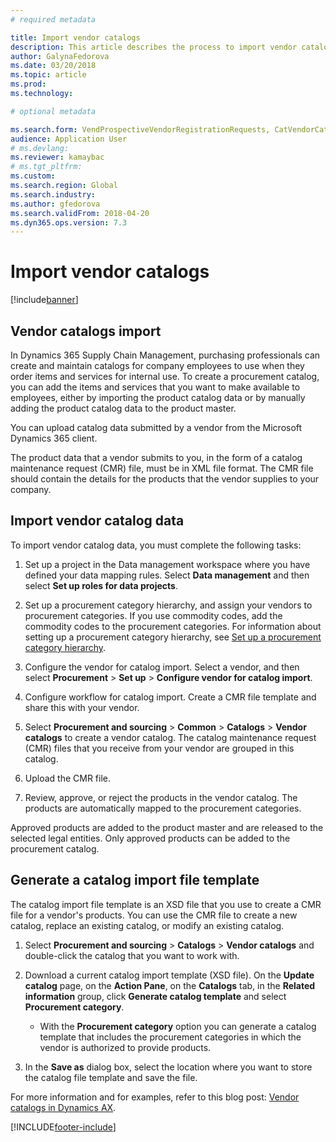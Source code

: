 ```yaml
---
# required metadata

title: Import vendor catalogs
description: This article describes the process to import vendor catalog data.
author: GalynaFedorova
ms.date: 03/20/2018
ms.topic: article
ms.prod: 
ms.technology: 

# optional metadata

ms.search.form: VendProspectiveVendorRegistrationRequests, CatVendorCatalogDetails, CatVendorCatalogReleaseApprovedProducts, CatVendorCMRDetails, CatVendorCatalogProductPerCompanyStatus, CatVendorMaintenanceEventLog, CatVendorCatalogReviewTool, CatVendorCatalogFileUpload, CatVendorCatalogMaintenanceRequest, CatVendorCatalogFileInLegalEntity, CatVendorCatalogSchema, CatVendorCatalogFilePreviewPane, CatVendorCatalogImportParameter
audience: Application User
# ms.devlang: 
ms.reviewer: kamaybac
# ms.tgt_pltfrm: 
ms.custom: 
ms.search.region: Global
ms.search.industry: 
ms.author: gfedorova
ms.search.validFrom: 2018-04-20 
ms.dyn365.ops.version: 7.3
---
```


# Import vendor catalogs

[!include[banner](../includes/banner.md)]

## Vendor catalogs import

In Dynamics 365 Supply Chain Management, purchasing professionals can create and maintain
catalogs for company employees to use when they order items and services for
internal use. To create a procurement catalog, you can add the items and
services that you want to make available to employees, either by importing the product
catalog data or by manually adding the product catalog data to the product master. 

You can upload catalog data submitted by a vendor from the Microsoft Dynamics 365 client.

The product data that a vendor submits to you, in the form of a catalog
maintenance request (CMR) file, must be in XML file format. The CMR file should
contain the details for the products that the vendor supplies to your
company.

## Import vendor catalog data

To import vendor catalog data, you must complete the following tasks:

1. Set up a project in the Data management workspace where you have defined your
    data mapping rules. Select **Data management** and then select **Set up roles for data projects**.

2. Set up a procurement category hierarchy, and assign your vendors to
    procurement categories. If you use commodity codes, add the commodity codes
    to the procurement categories. For information about setting up a procurement category hierarchy, see [Set up a procurement category hierarchy](../procurement/tasks/set-up-procurement-category-hierarchy.md).

3. Configure the vendor for catalog import. Select a vendor, and then select **Procurement** > **Set up** > **Configure vendor for catalog import**.

4. Configure workflow for catalog import. Create a CMR file template and share this with your vendor.

5. Select **Procurement and sourcing** \> **Common** \> **Catalogs** \> **Vendor
    catalogs** to create a vendor catalog. The catalog maintenance request (CMR) files that
    you receive from your vendor are grouped in this catalog. 

6. Upload the CMR file.

7. Review, approve, or reject the products in the vendor catalog. The products are automatically mapped
    to the procurement categories. 

Approved products are added to the product master and are released to the selected legal entities. Only approved products can be added to the procurement catalog.

## Generate a catalog import file template

The catalog import file template is an XSD file that you use
to create a CMR file for a vendor's products. You can use the CMR file to create
a new catalog, replace an existing catalog, or modify an existing catalog.

1. Select **Procurement and sourcing** \> **Catalogs** \> **Vendor
    catalogs** and double-click the catalog that you want
    to work with.

2. Download a current catalog import template (XSD file). On the **Update
    catalog** page, on the **Action Pane**, on the **Catalogs** tab, in the
    **Related information** group, click **Generate catalog template** and select **Procurement category**.

    - With the **Procurement category** option you can generate a catalog template that includes the procurement categories in which the vendor is authorized to provide products.

3. In the **Save as** dialog box, select the location where you want to store the
catalog file template and save the file.

For more information and for examples, refer to this blog post: [Vendor catalogs in Dynamics AX](https://blogs.msdn.microsoft.com/dynamicsaxscm/2016/05/25/vendor-catalogs-in-dynamics-ax/).


[!INCLUDE[footer-include](../../includes/footer-banner.md)]